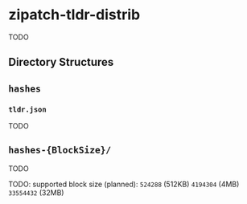 # zipatch-tldr-distrib
TODO

## Directory Structures
## `hashes`
### `tldr.json`
TODO
## `hashes-{BlockSize}/`
TODO

TODO: supported block size (planned): `524288` (512KB) `4194304` (4MB) `33554432` (32MB)
